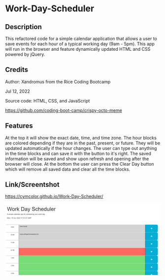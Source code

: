 # Work-Day-Scheduler

## Description

This refactored code for a simple calendar application that allows a user to save events for each hour of a typical working day (9am - 5pm). This app will run in the browser and feature dynamically updated HTML and CSS powered by jQuery.

## Credits

Author: Xandromus from the Rice Coding Bootcamp


Jul 12, 2022


Source code: HTML,  CSS, and JavaScript


https://github.com/coding-boot-camp/crispy-octo-meme

## Features


At the top it will show the exact date, time, and time zone. The hour blocks are colored depending if they are in the past, present, or future. They will be updated automatically if the hour changes. The user can type out anything in the time blocks and can save it with the button to it's right. The saved information will be saved and show upon refresh and opening after the browser will close. At the bottom the user can press the Clear Day button which will remove all saved data and clear all the time blocks.

## Link/Screentshot

https://cymcolor.github.io/Work-Day-Scheduler/

![mod5hwscreenshot.](./assets/mod5hwscreenshot.PNG)